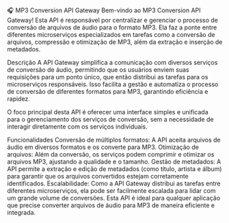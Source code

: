 🎧 MP3 Conversion API Gateway
Bem-vindo ao MP3 Conversion API Gateway! Esta API é responsável por centralizar e gerenciar o processo de conversão de arquivos de áudio para o formato MP3. Ela faz a ponte entre diferentes microserviços especializados em tarefas como a conversão de arquivos, compressão e otimização de MP3, além da extração e inserção de metadados.

Descrição
A API Gateway simplifica a comunicação com diversos serviços de conversão de áudio, permitindo que os usuários enviem suas requisições para um ponto único, que então distribui as tarefas para os microserviços responsáveis. Isso facilita a gestão e automatiza o processo de conversão de diferentes formatos para MP3, garantindo eficiência e rapidez.

O foco principal desta API é oferecer uma interface simples e unificada para o gerenciamento dos serviços de conversão, sem a necessidade de interagir diretamente com os serviços individuais.

Funcionalidades
Conversão de múltiplos formatos: A API aceita arquivos de áudio em diversos formatos e os converte para MP3.
Otimização de arquivos: Além da conversão, os serviços podem comprimir e otimizar os arquivos MP3, ajustando a qualidade e o tamanho.
Gestão de metadados: A API permite a extração e edição de metadados (como título, artista e álbum) para garantir que os arquivos convertidos estejam corretamente identificados.
Escalabilidade: Como a API Gateway distribui as tarefas entre diferentes microserviços, ela pode ser facilmente escalada para lidar com um grande volume de conversões.
Esta API é ideal para qualquer aplicação que precise converter arquivos de áudio para MP3 de maneira eficiente e integrada.